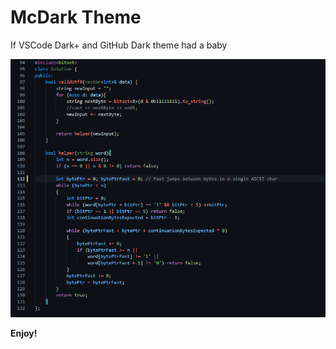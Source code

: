 # McDark Theme
If VSCode Dark+ and GitHub Dark theme had a baby

![McDark_CPP_Preview](./McDark_Preview_CPP.PNG)

**Enjoy!**

